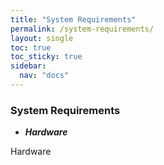```yaml
---
title: "System Requirements"
permalink: /system-requirements/
layout: single
toc: true
toc_sticky: true
sidebar:
  nav: "docs"
---
```


### System Requirements

- ***Hardware***

Hardware
